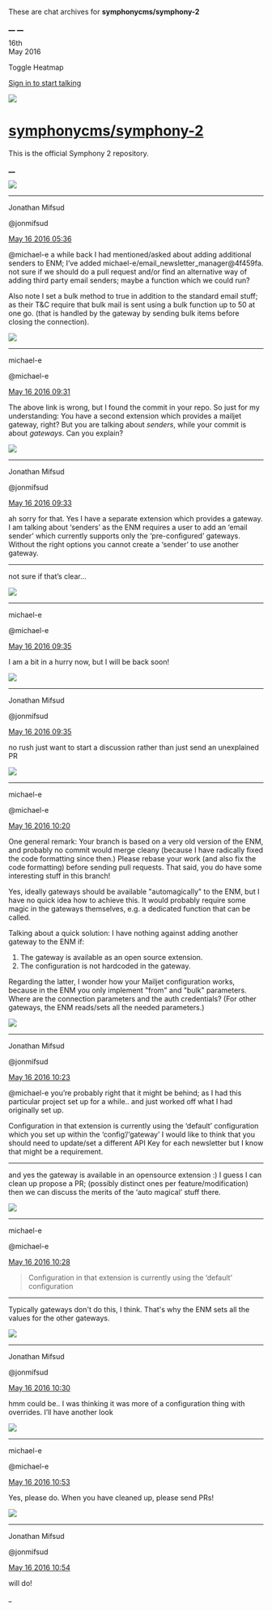 These are chat archives for **symphonycms/symphony-2**

[__](/symphonycms/symphony-2/archives/2016/05/17)
[__](/symphonycms/symphony-2/archives/2016/05/15)

16th  
May 2016

Toggle Heatmap

[Sign in to start talking](/login?action=login&button=archive-login)

![](https://avatars-02.gitter.im/group/iv/3/57542c45c43b8c601977197e?s=48)

#  [symphonycms/symphony-2](/symphonycms/symphony-2)

This is the official Symphony 2 repository.

[ __ ](/orgs/symphonycms/rooms "More symphonycms rooms" )

![](https://avatars1.githubusercontent.com/u/859775?v=3&s=30)

__ __

Jonathan Mifsud

@jonmifsud

[May 16 2016
05:36](https://gitter.im/symphonycms/symphony-2?at=57395c70ae26c1967f9ec574 ""
)

@michael-e a while back I had mentioned/asked about adding additional senders
to ENM; I’ve added michael-e/email_newsletter_manager@4f459fa. not sure if we
should do a pull request and/or find an alternative way of adding third party
email senders; maybe a function which we could run?

Also note I set a bulk method to true in addition to the standard email stuff;
as their T&amp;C require that bulk mail is sent using a bulk function up to 50
at one go. (that is handled by the gateway by sending bulk items before
closing the connection).

![](https://avatars2.githubusercontent.com/u/40072?v=3&s=30)

__ __

michael-e

@michael-e

[May 16 2016
09:31](https://gitter.im/symphonycms/symphony-2?at=57399381e2996a5a42c8b601 ""
)

The above link is wrong, but I found the commit in your repo. So just for my
understanding: You have a second extension which provides a mailjet gateway,
right? But you are talking about _senders_, while your commit is about
_gateways_. Can you explain?

![](https://avatars1.githubusercontent.com/u/859775?v=3&s=30)

__ __

Jonathan Mifsud

@jonmifsud

[May 16 2016
09:33](https://gitter.im/symphonycms/symphony-2?at=573993e0e2996a5a42c8b619 ""
)

ah sorry for that. Yes I have a separate extension which provides a gateway. I
am talking about ‘senders’ as the ENM requires a user to add an ‘email sender’
which currently supports only the ‘pre-configured’ gateways. Without the right
options you cannot create a ‘sender’ to use another gateway.

__ __

not sure if that’s clear…

![](https://avatars2.githubusercontent.com/u/40072?v=3&s=30)

__ __

michael-e

@michael-e

[May 16 2016
09:35](https://gitter.im/symphonycms/symphony-2?at=5739945b64dbdadc7dec68a4 ""
)

I am a bit in a hurry now, but I will be back soon!

![](https://avatars1.githubusercontent.com/u/859775?v=3&s=30)

__ __

Jonathan Mifsud

@jonmifsud

[May 16 2016
09:35](https://gitter.im/symphonycms/symphony-2?at=573994720cb634927f7f3712 ""
)

no rush just want to start a discussion rather than just send an unexplained
PR

![](https://avatars2.githubusercontent.com/u/40072?v=3&s=30)

__ __

michael-e

@michael-e

[May 16 2016
10:20](https://gitter.im/symphonycms/symphony-2?at=57399edd0cb634927f7f39b1 ""
)

One general remark: Your branch is based on a very old version of the ENM, and
probably no commit would merge cleany (because I have radically fixed the code
formatting since then.) Please rebase your work (and also fix the code
formatting) before sending pull requests. That said, you do have some
interesting stuff in this branch!

Yes, ideally gateways should be available "automagically" to the ENM, but I
have no quick idea how to achieve this. It would probably require some magic
in the gateways themselves, e.g. a dedicated function that can be called.

Talking about a quick solution: I have nothing against adding another gateway
to the ENM if:

  1. The gateway is available as an open source extension.
  2. The configuration is not hardcoded in the gateway.

Regarding the latter, I wonder how your Mailjet configuration works, because
in the ENM you only implement "from" and "bulk" parameters. Where are the
connection parameters and the auth credentials? (For other gateways, the ENM
reads/sets all the needed parameters.)

![](https://avatars1.githubusercontent.com/u/859775?v=3&s=30)

__ __

Jonathan Mifsud

@jonmifsud

[May 16 2016
10:23](https://gitter.im/symphonycms/symphony-2?at=57399f8e64dbdadc7dec6b5f ""
)

@michael-e you’re probably right that it might be behind; as I had this
particular project set up for a while.. and just worked off what I had
originally set up.

Configuration in that extension is currently using the ‘default’ configuration
which you set up within the ‘config’/‘gateway’ I would like to think that you
should need to update/set a different API Key for each newsletter but I know
that might be a requirement.

__ __

and yes the gateway is available in an opensource extension :) I guess I can
clean up propose a PR; (possibly distinct ones per feature/modification) then
we can discuss the merits of the ‘auto magical’ stuff there.

![](https://avatars2.githubusercontent.com/u/40072?v=3&s=30)

__ __

michael-e

@michael-e

[May 16 2016
10:28](https://gitter.im/symphonycms/symphony-2?at=5739a0bfeea93e5742d23e4b ""
)

> Configuration in that extension is currently using the ‘default’
configuration

__ __

Typically gateways don't do this, I think. That's why the ENM sets all the
values for the other gateways.

![](https://avatars1.githubusercontent.com/u/859775?v=3&s=30)

__ __

Jonathan Mifsud

@jonmifsud

[May 16 2016
10:30](https://gitter.im/symphonycms/symphony-2?at=5739a1620cb634927f7f3a3f ""
)

hmm could be.. I was thinking it was more of a configuration thing with
overrides. I’ll have another look

![](https://avatars2.githubusercontent.com/u/40072?v=3&s=30)

__ __

michael-e

@michael-e

[May 16 2016
10:53](https://gitter.im/symphonycms/symphony-2?at=5739a69fe2996a5a42c8ba96 ""
)

Yes, please do. When you have cleaned up, please send PRs!

![](https://avatars1.githubusercontent.com/u/859775?v=3&s=30)

__ __

Jonathan Mifsud

@jonmifsud

[May 16 2016
10:54](https://gitter.im/symphonycms/symphony-2?at=5739a6ca0cb634927f7f3b79 ""
)

will do!

_


